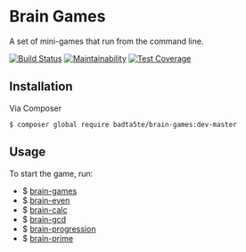 # Brain Games

A set of mini-games that run from the command line.

[![Build Status](https://travis-ci.org/badta5te/project-lvl1-s458.svg?branch=master)](https://travis-ci.org/badta5te/project-lvl1-s458)
[![Maintainability](https://api.codeclimate.com/v1/badges/683d157128ca62608856/maintainability)](https://codeclimate.com/github/badta5te/project-lvl1-s458/maintainability)
[![Test Coverage](https://api.codeclimate.com/v1/badges/683d157128ca62608856/test_coverage)](https://codeclimate.com/github/badta5te/project-lvl1-s458/test_coverage)

## Installation
Via Composer

`$ composer global require badta5te/brain-games:dev-master`

## Usage
To start the game, run:

* $ [brain-games](https://asciinema.org/a/rHOj9ATxhLraBjM9OUngUAtc5)
* $ [brain-even](https://asciinema.org/a/kvzDTBOkmErxqdK5dgwTJC05e)
* $ [brain-calc](https://asciinema.org/a/Na6DfirQEBfjOOY5ZhhX0pUn5)
* $ [brain-gcd](https://asciinema.org/a/BA1VUeJjfcNckwq8iSh9ikjG4)
* $ [brain-progression](https://asciinema.org/a/LolTl7FDruTtWXl16kAzkyEhs)
* $ [brain-prime](https://asciinema.org/a/Jzt0QcaMH42ExSnH97EFsmqZB)
